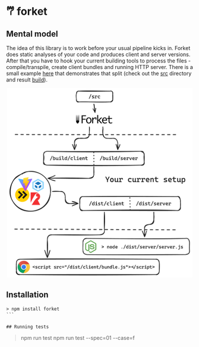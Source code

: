 # 𐂐 forket

## Mental model

The idea of this library is to work before your usual pipeline kicks in. Forket does static analyses of your code and produces client and server versions. After that you have to hook your current building tools to process the files - compile/transpile, create client bundles and running HTTP server. There is a small example [here](../examples//just-cli/) that demonstrates that split (check out the [src](../examples/just-cli/src/) directory and result [build](../examples/just-cli/build/)).

<p align="center">
  <img width="500" src="../assets/project_whitebg.png">
</p>

## Installation

```
> npm install forket
```‎

## Running tests

```
> npm run test
> npm run test --spec=01 --case=f
```